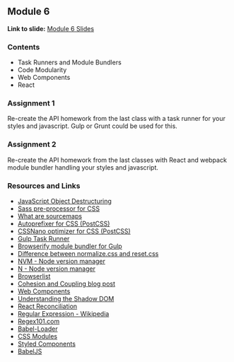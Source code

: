 ## Module 6
**Link to slide:** [Module 6 Slides][1]

### Contents
- Task Runners and Module Bundlers
- Code Modularity
- Web Components
- React

### Assignment 1
Re-create the API homework from the last class with a task runner for your styles and javascript. Gulp or Grunt could be used for this.

### Assignment 2
Re-create the API homework from the last classes with React and webpack module bundler handling your styles and javascript.

### Resources and Links
- [JavaScript Object Destructuring][2]
- [Sass pre-processor for CSS][3]
- [What are sourcemaps][4]
- [Autoprefixer for CSS (PostCSS)][5]
- [CSSNano optimizer for CSS (PostCSS)][6]
- [Gulp Task Runner][7]
- [Browserify module bundler for Gulp][8]
- [Difference between normalize.css and reset.css][13]
- [NVM - Node version manager][14]
- [N - Node version manager][15]
- [Browserlist][16]
- [Cohesion and Coupling blog post][9]
- [Web Components][10]
- [Understanding the Shadow DOM][11]
- [React Reconciliation][12]
- [Regular Expression - Wikipedia][18]
- [Regex101.com][19]
- [Babel-Loader][20]
- [CSS Modules][21]
- [Styled Components][22]
- [BabelJS][23]

[1]: https://app.ludus.one/1a6f0063-d4a3-4765-a6a6-9cceba01b5df#1
[2]: https://developer.mozilla.org/en-US/docs/Web/JavaScript/Reference/Operators/Destructuring_assignment#Object_destructuring
[3]: https://sass-lang.com
[4]: http://www.moreonfew.com/what-are-source-maps/
[5]: https://github.com/postcss/autoprefixer
[6]: https://cssnano.co
[7]: https://gulpjs.com
[8]: http://browserify.org
[9]: https://www.josephrex.me/cohesion-against-coupling/
[10]: https://www.webcomponents.org
[11]: https://www.josephrex.me/understanding-the-shadow-dom/
[12]: https://reactjs.org/docs/reconciliation.html
[13]: https://stackoverflow.com/a/8357635
[14]: https://github.com/creationix/nvm
[15]: https://github.com/tj/n
[16]: https://github.com/browserslist/browserslist
[18]: https://en.wikipedia.org/wiki/Regular_expression
[19]: https://regex101.com
[20]: https://github.com/babel/babel-loader
[21]: https://github.com/css-modules/css-modules
[22]: https://www.styled-components.com
[23]: https://babeljs.io/
